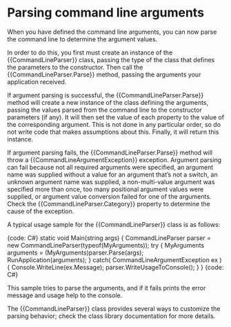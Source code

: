 # Parsing command line arguments

When you have defined the command line arguments, you can now parse the command line to determine the argument values.

In order to do this, you first must create an instance of the {{CommandLineParser}} class, passing the type of the class that defines the parameters to the constructor. Then call the {{CommandLineParser.Parse}} method, passing the arguments your application received.

If argument parsing is successful, the {{CommandLineParser.Parse}} method will create a new instance of the class defining the arguments, passing the values parsed from the command line to the constructor parameters (if any). It will then set the value of each property to the value of the corresponding argument. This is not done in any particular order, so do not write code that makes assumptions about this. Finally, it will return this instance.

If argument parsing fails, the {{CommandLineParser.Parse}} method will throw a {{CommandLineArgumentException}} exception. Argument parsing can fail because not all required arguments were specified, an argument name was supplied without a value for an argument that’s not a switch, an unknown argument name was supplied, a non-multi-value argument was specified more than once, too many positional argument values were supplied, or argument value conversion failed for one of the arguments. Check the {{CommandLineParser.Category}} property to determine the cause of the exception.

A typical usage sample for the {{CommandLineParser}} class is as follows:

{code: C#}
static void Main(string[]() args)
{
    CommandLineParser parser = new CommandLineParser(typeof(MyArguments));
    try
    {
        MyArguments arguments = (MyArguments)parser.Parse(args);
        RunApplication(arguments);
    }
    catch( CommandLineArgumentException ex )
    {
        Console.WriteLine(ex.Message);
        parser.WriteUsageToConsole();
    }
}
{code: C#}

This sample tries to parse the arguments, and if it fails prints the error message and usage help to the console.

The {{CommandLineParser}} class provides several ways to customize the parsing behavior; check the class library documentation for more details.